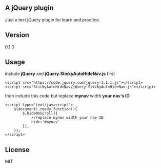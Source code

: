 ## A jQuery plugin ##
Just a test jQuery plugin for learn and practice.

## Version ##
0.1.0

## Usage ##
include **jQuery** and **jQuery.StickyAutoHideNav.js** first

	<script src="https://code.jquery.com/jquery-3.1.1.js"></script>
	<script src="StickyAutoHideNav/jQuery.StickyAutoHideNav.js"></script>
then include this code but replace **mynav** width **your nav's ID**

	<script type="text/javascript">
		$(document).ready(function(){
			$.hideOnScroll({
				//replace mynav width your nav ID
				hide:'#mynav'
			});
		});
	</script>

## License ##
MIT